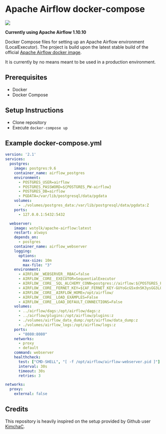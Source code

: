 # Apache Airflow docker-compose

![](https://img.shields.io/docker/cloud/build/wstolk/apache-airflow)

**Currently using Apache Airflow 1.10.10**

Docker Compose files for setting up an Apache Airflow environment (LocalExecutor). 
The project is build upon the latest stable build of the 
official [Apache Airflow docker image](https://hub.docker.com/r/apache/airflow).

It is currently by no means meant to be used in a production environment.

## Prerequisites

* Docker
* Docker Compose

## Setup Instructions

* Clone repository
* Execute `docker-compose up`

## Example docker-compose.yml

```yaml
version: '2.1'
services:
  postgres:
    image: postgres:9.6
    container_name: airflow_postgres
    environment:
      - POSTGRES_USER=airflow
      - POSTGRES_PASSWORD=${POSTGRES_PW-airflow}
      - POSTGRES_DB=airflow
      - PGDATA=/var/lib/postgresql/data/pgdata
    volumes:
      - ./volumes/postgres_data:/var/lib/postgresql/data/pgdata:Z
    ports:
      - 127.0.0.1:5432:5432

  webserver:
    image: wstolk/apache-airflow:latest
    restart: always
    depends_on:
      - postgres
    container_name: airflow_webserver
    logging:
      options:
        max-size: 10m
        max-file: "3"
    environment:
      - AIRFLOW__WEBSERVER__RBAC=false
      - AIRFLOW__CORE__EXECUTOR=SequentialExecutor
      - AIRFLOW__CORE__SQL_ALCHEMY_CONN=postgres://airflow:${POSTGRES_PW-airflow}@postgres:5432/airflow
      - AIRFLOW__CORE__FERNET_KEY=${AF_FERNET_KEY-GUYoGcG5xdn5K3ysGG3LQzOt3cc0UBOEibEPxugDwas=}
      - AIRFLOW__CORE__AIRFLOW_HOME=/opt/airflow/
      - AIRFLOW__CORE__LOAD_EXAMPLES=False
      - AIRFLOW__CORE__LOAD_DEFAULT_CONNECTIONS=False
    volumes:
      - ../airflow/dags:/opt/airflow/dags:z
      - ../airflow/plugins:/opt/airflow/plugins:z
      - ./volumes/airflow_data_dump:/opt/airflow/data_dump:z
      - ./volumes/airflow_logs:/opt/airflow/logs:z
    ports:
      - "8080:8080"
    networks:
      - proxy
      - default
    command: webserver
    healthcheck:
      test: ["CMD-SHELL", "[ -f /opt/airflow/airflow-webserver.pid ]"]
      interval: 30s
      timeout: 30s
      retries: 3

networks:
  proxy:
    external: false
```

## Credits

This repository is heavily inspired on the setup provided by 
Github user [KimchaC](https://github.com/puckel/docker-airflow/issues/536#issuecomment-626333283).